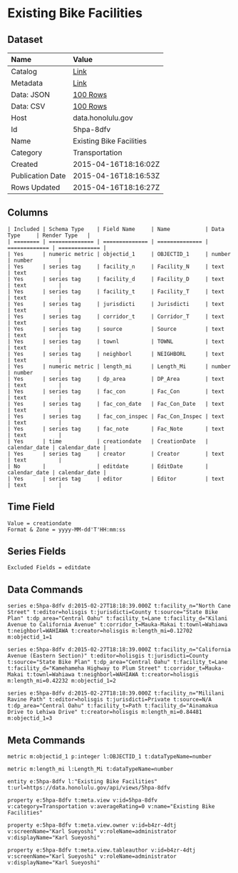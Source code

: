# Existing Bike Facilities

## Dataset

| Name | Value |
| :--- | :---- |
| Catalog | [Link](https://catalog.data.gov/dataset/existing-bike-facilities) |
| Metadata | [Link](https://data.honolulu.gov/api/views/5hpa-8dfv) |
| Data: JSON | [100 Rows](https://data.honolulu.gov/api/views/5hpa-8dfv/rows.json?max_rows=100) |
| Data: CSV | [100 Rows](https://data.honolulu.gov/api/views/5hpa-8dfv/rows.csv?max_rows=100) |
| Host | data.honolulu.gov |
| Id | 5hpa-8dfv |
| Name | Existing Bike Facilities |
| Category | Transportation |
| Created | 2015-04-16T18:16:02Z |
| Publication Date | 2015-04-16T18:16:53Z |
| Rows Updated | 2015-04-16T18:16:27Z |

## Columns

```ls
| Included | Schema Type    | Field Name     | Name           | Data Type     | Render Type   |
| ======== | ============== | ============== | ============== | ============= | ============= |
| Yes      | numeric metric | objectid_1     | OBJECTID_1     | number        | number        |
| Yes      | series tag     | facility_n     | Facility_N     | text          | text          |
| Yes      | series tag     | facility_d     | Facility_D     | text          | text          |
| Yes      | series tag     | facility_t     | Facility_T     | text          | text          |
| Yes      | series tag     | jurisdicti     | Jurisdicti     | text          | text          |
| Yes      | series tag     | corridor_t     | Corridor_T     | text          | text          |
| Yes      | series tag     | source         | Source         | text          | text          |
| Yes      | series tag     | townl          | TOWNL          | text          | text          |
| Yes      | series tag     | neighborl      | NEIGHBORL      | text          | text          |
| Yes      | numeric metric | length_mi      | Length_Mi      | number        | number        |
| Yes      | series tag     | dp_area        | DP_Area        | text          | text          |
| Yes      | series tag     | fac_con        | Fac_Con        | text          | text          |
| Yes      | series tag     | fac_con_date   | Fac_Con_Date   | text          | text          |
| Yes      | series tag     | fac_con_inspec | Fac_Con_Inspec | text          | text          |
| Yes      | series tag     | fac_note       | Fac_Note       | text          | text          |
| Yes      | time           | creationdate   | CreationDate   | calendar_date | calendar_date |
| Yes      | series tag     | creator        | Creator        | text          | text          |
| No       |                | editdate       | EditDate       | calendar_date | calendar_date |
| Yes      | series tag     | editor         | Editor         | text          | text          |
```

## Time Field

```ls
Value = creationdate
Format & Zone = yyyy-MM-dd'T'HH:mm:ss
```

## Series Fields

```ls
Excluded Fields = editdate
```

## Data Commands

```ls
series e:5hpa-8dfv d:2015-02-27T18:18:39.000Z t:facility_n="North Cane Street" t:editor=holisgis t:jurisdicti=County t:source="State Bike Plan" t:dp_area="Central Oahu" t:facility_t=Lane t:facility_d="Kilani Avenue to California Avenue" t:corridor_t=Mauka-Makai t:townl=Wahiawa t:neighborl=WAHIAWA t:creator=holisgis m:length_mi=0.12702 m:objectid_1=1

series e:5hpa-8dfv d:2015-02-27T18:18:39.000Z t:facility_n="California Avenue (Eastern Section)" t:editor=holisgis t:jurisdicti=County t:source="State Bike Plan" t:dp_area="Central Oahu" t:facility_t=Lane t:facility_d="Kamehameha Highway to Plum Street" t:corridor_t=Mauka-Makai t:townl=Wahiawa t:neighborl=WAHIAWA t:creator=holisgis m:length_mi=0.42232 m:objectid_1=2

series e:5hpa-8dfv d:2015-02-27T18:18:39.000Z t:facility_n="Mililani Ravine Path" t:editor=holisgis t:jurisdicti=Private t:source=N/A t:dp_area="Central Oahu" t:facility_t=Path t:facility_d="Ainamakua Drive to Lehiwa Drive" t:creator=holisgis m:length_mi=0.84481 m:objectid_1=3
```

## Meta Commands

```ls
metric m:objectid_1 p:integer l:OBJECTID_1 t:dataTypeName=number

metric m:length_mi l:Length_Mi t:dataTypeName=number

entity e:5hpa-8dfv l:"Existing Bike Facilities" t:url=https://data.honolulu.gov/api/views/5hpa-8dfv

property e:5hpa-8dfv t:meta.view v:id=5hpa-8dfv v:category=Transportation v:averageRating=0 v:name="Existing Bike Facilities"

property e:5hpa-8dfv t:meta.view.owner v:id=b4zr-4dtj v:screenName="Karl Sueyoshi" v:roleName=administrator v:displayName="Karl Sueyoshi"

property e:5hpa-8dfv t:meta.view.tableauthor v:id=b4zr-4dtj v:screenName="Karl Sueyoshi" v:roleName=administrator v:displayName="Karl Sueyoshi"
```
